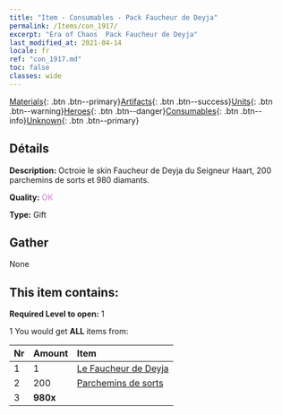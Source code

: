 ```yaml
---
title: "Item - Consumables - Pack Faucheur de Deyja"
permalink: /Items/con_1917/
excerpt: "Era of Chaos  Pack Faucheur de Deyja"
last_modified_at: 2021-04-14
locale: fr
ref: "con_1917.md"
toc: false
classes: wide
---
```

 [Materials](/fr/Items/){: .btn .btn--primary}[Artifacts](/fr/Items/Artifacts/){: .btn .btn--success}[Units](/fr/Items/Units/){: .btn .btn--warning}[Heroes](/fr/Items/Heroes/){: .btn .btn--danger}[Consumables](/fr/Items/Consumables/){: .btn .btn--info}[Unknown](/fr/Items/Unknown/){: .btn .btn--primary}

## Détails
 **Description:** Octroie le skin Faucheur de Deyja du Seigneur Haart, 200 parchemins de sorts et 980 diamants.

 **Quality:** <span style="color: #DA70D6">OK</span>

 **Type:** Gift

## Gather

  None

## This item contains:

 **Required Level to open:** 1

 1 You would get **ALL** items  from:

  | Nr | Amount |     Item    |
  |:---|:-------|:------------|
  | 1 | 1 | [Le Faucheur de Deyja](/fr/Items/con_1050/) | 
  | 2 | 200 | [Parchemins de sorts](/fr/Items/con_694/) | 
  | 3 |  **980x** | <i class="fas fa-gem"/> |  | 
